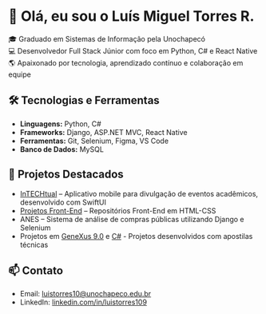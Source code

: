 # 👋 Olá, eu sou o Luís Miguel Torres R.

🎓 Graduado em Sistemas de Informação pela Unochapecó  
💻 Desenvolvedor Full Stack Júnior com foco em Python, C# e React Native  
🌎 Apaixonado por tecnologia, aprendizado contínuo e colaboração em equipe

## 🛠️ Tecnologias e Ferramentas

- **Linguagens:** Python, C#
- **Frameworks:** Django, ASP.NET MVC, React Native
- **Ferramentas:** Git, Selenium, Figma, VS Code
- **Banco de Dados:** MySQL

## 🚀 Projetos Destacados

- [InTECHtual](https://github.com/luistorres109/inTECHtual) – Aplicativo mobile para divulgação de eventos acadêmicos, desenvolvido com SwiftUI
- [Projetos Front-End](https://github.com/luistorres109/repositorios_frontend) – Repositórios Front-End em HTML-CSS
- ANES – Sistema de análise de compras públicas utilizando Django e Selenium
- Projetos em [GeneXus 9.0](https://github.com/luistorres109/genexus_apostila) e [C#](https://github.com/luistorres109/csharp_apostila) - Projetos desenvolvidos com apostilas técnicas

## 📫 Contato

- Email: luistorres10@unochapeco.edu.br
- LinkedIn: [linkedin.com/in/luistorres109](https://www.linkedin.com/in/luistorres109)
